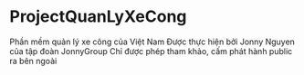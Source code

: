 # ProjectQuanLyXeCong
Phần mềm quản lý xe công của Việt Nam
Được thực hiện bởi Jonny Nguyen của tập đoàn JonnyGroup
Chỉ được phép tham khảo, cấm phát hành public ra bên ngoài

